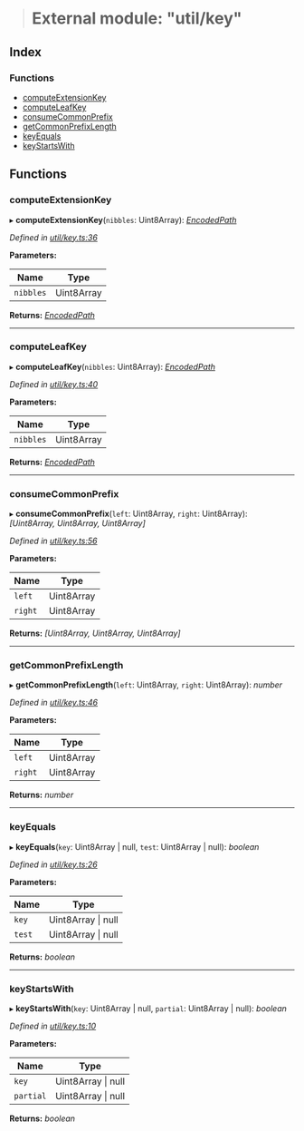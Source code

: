> # External module: "util/key"

## Index

### Functions

* [computeExtensionKey](_util_key_.md#computeextensionkey)
* [computeLeafKey](_util_key_.md#computeleafkey)
* [consumeCommonPrefix](_util_key_.md#consumecommonprefix)
* [getCommonPrefixLength](_util_key_.md#getcommonprefixlength)
* [keyEquals](_util_key_.md#keyequals)
* [keyStartsWith](_util_key_.md#keystartswith)

## Functions

###  computeExtensionKey

▸ **computeExtensionKey**(`nibbles`: Uint8Array): *[EncodedPath](_types_.md#encodedpath)*

*Defined in [util/key.ts:36](https://github.com/polkadot-js/common/blob/ef38591/packages/trie-db/src/util/key.ts#L36)*

**Parameters:**

Name | Type |
------ | ------ |
`nibbles` | Uint8Array |

**Returns:** *[EncodedPath](_types_.md#encodedpath)*

___

###  computeLeafKey

▸ **computeLeafKey**(`nibbles`: Uint8Array): *[EncodedPath](_types_.md#encodedpath)*

*Defined in [util/key.ts:40](https://github.com/polkadot-js/common/blob/ef38591/packages/trie-db/src/util/key.ts#L40)*

**Parameters:**

Name | Type |
------ | ------ |
`nibbles` | Uint8Array |

**Returns:** *[EncodedPath](_types_.md#encodedpath)*

___

###  consumeCommonPrefix

▸ **consumeCommonPrefix**(`left`: Uint8Array, `right`: Uint8Array): *[Uint8Array, Uint8Array, Uint8Array]*

*Defined in [util/key.ts:56](https://github.com/polkadot-js/common/blob/ef38591/packages/trie-db/src/util/key.ts#L56)*

**Parameters:**

Name | Type |
------ | ------ |
`left` | Uint8Array |
`right` | Uint8Array |

**Returns:** *[Uint8Array, Uint8Array, Uint8Array]*

___

###  getCommonPrefixLength

▸ **getCommonPrefixLength**(`left`: Uint8Array, `right`: Uint8Array): *number*

*Defined in [util/key.ts:46](https://github.com/polkadot-js/common/blob/ef38591/packages/trie-db/src/util/key.ts#L46)*

**Parameters:**

Name | Type |
------ | ------ |
`left` | Uint8Array |
`right` | Uint8Array |

**Returns:** *number*

___

###  keyEquals

▸ **keyEquals**(`key`: Uint8Array | null, `test`: Uint8Array | null): *boolean*

*Defined in [util/key.ts:26](https://github.com/polkadot-js/common/blob/ef38591/packages/trie-db/src/util/key.ts#L26)*

**Parameters:**

Name | Type |
------ | ------ |
`key` | Uint8Array \| null |
`test` | Uint8Array \| null |

**Returns:** *boolean*

___

###  keyStartsWith

▸ **keyStartsWith**(`key`: Uint8Array | null, `partial`: Uint8Array | null): *boolean*

*Defined in [util/key.ts:10](https://github.com/polkadot-js/common/blob/ef38591/packages/trie-db/src/util/key.ts#L10)*

**Parameters:**

Name | Type |
------ | ------ |
`key` | Uint8Array \| null |
`partial` | Uint8Array \| null |

**Returns:** *boolean*